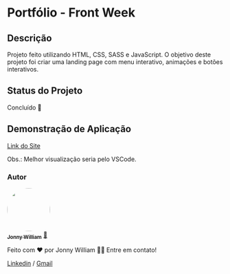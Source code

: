 # Portfólio - Front Week
###
## Descrição

Projeto feito utilizando HTML, CSS, SASS e JavaScript. 
O objetivo deste projeto foi criar uma landing page com menu interativo, animações e botões interativos.

## Status do Projeto

Concluído 🚀

## Demonstração de Aplicação

[Link do Site](https://naughty-mayer-a49b8b.netlify.app)

Obs.: Melhor visualização seria pelo VSCode.

### Autor

<a href="https://media-exp3.licdn.com/dms/image/C4E03AQHXPzV0bbW-tA/profile-displayphoto-shrink_800_800/0/1612268887607?e=1632355200&v=beta&t=epE32_QObuqcltUUIL6hGTLiysURXnfjEzQcwm6PY6I">
 <img style="border-radius: 50%;" src="https://media-exp3.licdn.com/dms/image/C4E03AQHXPzV0bbW-tA/profile-displayphoto-shrink_800_800/0/1612268887607?e=1632355200&v=beta&t=epE32_QObuqcltUUIL6hGTLiysURXnfjEzQcwm6PY6I" width="100px;" alt=""/>
 <br />
 <sub><b>Jonny William</b></sub></a> <a href="https://www.instagram.com/jonnywilliampr/" title="Jonny">🚀</a>


Feito com ❤️ por Jonny William 👋🏽 Entre em contato!

[Linkedin](https://www.linkedin.com/in/jonnywilliampr/) / 
[Gmail](mailto:jonnywilliampr@gmail.com)
